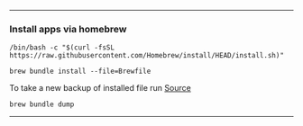 ---

### Install apps via homebrew

```shell
/bin/bash -c "$(curl -fsSL https://raw.githubusercontent.com/Homebrew/install/HEAD/install.sh)"

brew bundle install --file=Brewfile
```

To take a new backup of installed file run [Source](https://earthly.dev/blog/homebrew-on-m1/)

```shell
brew bundle dump
```

---